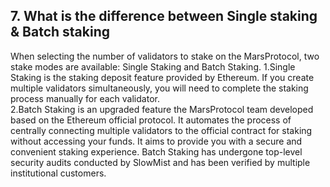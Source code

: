 ## 7. What is the difference between Single staking & Batch staking

When selecting the number of validators to stake on the MarsProtocol, two stake modes are available: Single Staking and Batch Staking.
1.Single Staking is the staking deposit feature provided by Ethereum. If you create multiple validators simultaneously, you will need to complete the staking process manually for each validator.  
2.Batch Staking is an upgraded feature the MarsProtocol team developed based on the Ethereum official protocol. It automates the process of centrally connecting multiple validators to the official contract for staking without accessing your funds. It aims to provide you with a secure and convenient staking experience. Batch Staking has undergone top-level security audits conducted by SlowMist and has been verified by multiple institutional customers.  
